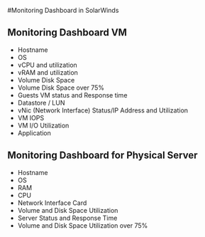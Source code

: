 #Monitoring Dashboard in SolarWinds

## Monitoring Dashboard VM 
- Hostname
- OS 
- vCPU and utilization
- vRAM  and utilization
- Volume Disk Space
- Volume Disk Space over 75%
- Guests VM status and Response time
- Datastore / LUN 
- vNic (Network Interface) Status/IP Address and Utilization
- VM IOPS
- VM I/O Utilization 
- Application 

## Monitoring Dashboard for Physical Server
- Hostname
- OS
- RAM
- CPU
- Network Interface Card 
- Volume and Disk Space Utilization 
- Server Status and Response Time
- Volume and Disk Space Utilization over 75%



